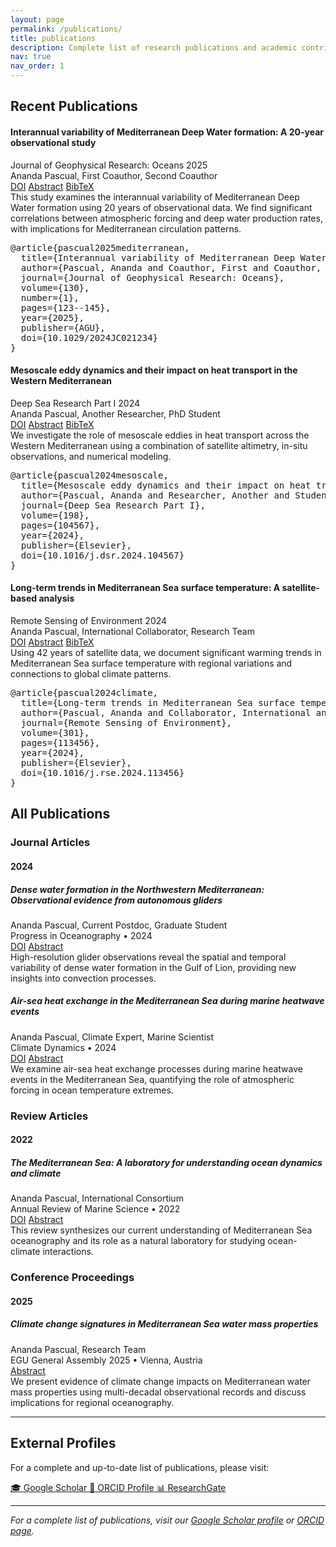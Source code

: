 ```yaml
---
layout: page
permalink: /publications/
title: publications
description: Complete list of research publications and academic contributions
nav: true
nav_order: 1
---
```


## Recent Publications

<div class="recent-publications">
  <div class="publication-item featured">
    <div class="publication-header">
      <h4 class="publication-title">Interannual variability of Mediterranean Deep Water formation: A 20-year observational study</h4>
      <div class="publication-meta">
        <span class="journal">Journal of Geophysical Research: Oceans</span>
        <span class="year">2025</span>
      </div>
    </div>
    <div class="publication-authors">Ananda Pascual, First Coauthor, Second Coauthor</div>
    <div class="publication-links">
      <a href="https://doi.org/10.1029/2024JC021234" class="link-doi">DOI</a>
      <a href="#" onclick="toggleAbstract('abs2025_1'); return false;" class="link-abs">Abstract</a>
      <a href="#" onclick="toggleBibtex('bib2025_1'); return false;" class="link-bib">BibTeX</a>
    </div>
    <div id="abs2025_1" class="abstract-content">
      This study examines the interannual variability of Mediterranean Deep Water formation using 20 years of observational data. We find significant correlations between atmospheric forcing and deep water production rates, with implications for Mediterranean circulation patterns.
    </div>
    <div id="bib2025_1" class="bibtex-content">
      <pre>@article{pascual2025mediterranean,
  title={Interannual variability of Mediterranean Deep Water formation: A 20-year observational study},
  author={Pascual, Ananda and Coauthor, First and Coauthor, Second},
  journal={Journal of Geophysical Research: Oceans},
  volume={130},
  number={1},
  pages={123--145},
  year={2025},
  publisher={AGU},
  doi={10.1029/2024JC021234}
}</pre>
    </div>
  </div>

  <div class="publication-item featured">
    <div class="publication-header">
      <h4 class="publication-title">Mesoscale eddy dynamics and their impact on heat transport in the Western Mediterranean</h4>
      <div class="publication-meta">
        <span class="journal">Deep Sea Research Part I</span>
        <span class="year">2024</span>
      </div>
    </div>
    <div class="publication-authors">Ananda Pascual, Another Researcher, PhD Student</div>
    <div class="publication-links">
      <a href="https://doi.org/10.1016/j.dsr.2024.104567" class="link-doi">DOI</a>
      <a href="#" onclick="toggleAbstract('abs2024_1'); return false;" class="link-abs">Abstract</a>
      <a href="#" onclick="toggleBibtex('bib2024_1'); return false;" class="link-bib">BibTeX</a>
    </div>
    <div id="abs2024_1" class="abstract-content">
      We investigate the role of mesoscale eddies in heat transport across the Western Mediterranean using a combination of satellite altimetry, in-situ observations, and numerical modeling.
    </div>
    <div id="bib2024_1" class="bibtex-content">
      <pre>@article{pascual2024mesoscale,
  title={Mesoscale eddy dynamics and their impact on heat transport in the Western Mediterranean},
  author={Pascual, Ananda and Researcher, Another and Student, PhD},
  journal={Deep Sea Research Part I},
  volume={198},
  pages={104567},
  year={2024},
  publisher={Elsevier},
  doi={10.1016/j.dsr.2024.104567}
}</pre>
    </div>
  </div>

  <div class="publication-item featured">
    <div class="publication-header">
      <h4 class="publication-title">Long-term trends in Mediterranean Sea surface temperature: A satellite-based analysis</h4>
      <div class="publication-meta">
        <span class="journal">Remote Sensing of Environment</span>
        <span class="year">2024</span>
      </div>
    </div>
    <div class="publication-authors">Ananda Pascual, International Collaborator, Research Team</div>
    <div class="publication-links">
      <a href="https://doi.org/10.1016/j.rse.2024.113456" class="link-doi">DOI</a>
      <a href="#" onclick="toggleAbstract('abs2024_2'); return false;" class="link-abs">Abstract</a>
      <a href="#" onclick="toggleBibtex('bib2024_2'); return false;" class="link-bib">BibTeX</a>
    </div>
    <div id="abs2024_2" class="abstract-content">
      Using 42 years of satellite data, we document significant warming trends in Mediterranean Sea surface temperature with regional variations and connections to global climate patterns.
    </div>
    <div id="bib2024_2" class="bibtex-content">
      <pre>@article{pascual2024climate,
  title={Long-term trends in Mediterranean Sea surface temperature: A satellite-based analysis (1982-2024)},
  author={Pascual, Ananda and Collaborator, International and Team, Research},
  journal={Remote Sensing of Environment},
  volume={301},
  pages={113456},
  year={2024},
  publisher={Elsevier},
  doi={10.1016/j.rse.2024.113456}
}</pre>
    </div>
  </div>
</div>

## All Publications

### Journal Articles

#### 2024

<div class="publication-list">
  <div class="publication-item">
    <h5 class="publication-title">Dense water formation in the Northwestern Mediterranean: Observational evidence from autonomous gliders</h5>
    <div class="publication-authors">Ananda Pascual, Current Postdoc, Graduate Student</div>
    <div class="publication-meta">
      <span class="journal">Progress in Oceanography</span> • <span class="year">2024</span>
    </div>
    <div class="publication-links">
      <a href="https://doi.org/10.1016/j.pocean.2023.103045" class="link-doi">DOI</a>
      <a href="#" onclick="toggleAbstract('abs2023_1'); return false;" class="link-abs">Abstract</a>
    </div>
    <div id="abs2023_1" class="abstract-content">
      High-resolution glider observations reveal the spatial and temporal variability of dense water formation in the Gulf of Lion, providing new insights into convection processes.
    </div>
  </div>

  <div class="publication-item">
    <h5 class="publication-title">Air-sea heat exchange in the Mediterranean Sea during marine heatwave events</h5>
    <div class="publication-authors">Ananda Pascual, Climate Expert, Marine Scientist</div>
    <div class="publication-meta">
      <span class="journal">Climate Dynamics</span> • <span class="year">2024</span>
    </div>
    <div class="publication-links">
      <a href="https://doi.org/10.1007/s00382-023-06789-1" class="link-doi">DOI</a>
      <a href="#" onclick="toggleAbstract('abs2023_2'); return false;" class="link-abs">Abstract</a>
    </div>
    <div id="abs2023_2" class="abstract-content">
      We examine air-sea heat exchange processes during marine heatwave events in the Mediterranean Sea, quantifying the role of atmospheric forcing in ocean temperature extremes.
    </div>
  </div>
</div>

### Review Articles

#### 2022

<div class="publication-list">
  <div class="publication-item">
    <h5 class="publication-title">The Mediterranean Sea: A laboratory for understanding ocean dynamics and climate</h5>
    <div class="publication-authors">Ananda Pascual, International Consortium</div>
    <div class="publication-meta">
      <span class="journal">Annual Review of Marine Science</span> • <span class="year">2022</span>
    </div>
    <div class="publication-links">
      <a href="https://doi.org/10.1146/annurev-marine-032521-123456" class="link-doi">DOI</a>
      <a href="#" onclick="toggleAbstract('abs2022_1'); return false;" class="link-abs">Abstract</a>
    </div>
    <div id="abs2022_1" class="abstract-content">
      This review synthesizes our current understanding of Mediterranean Sea oceanography and its role as a natural laboratory for studying ocean-climate interactions.
    </div>
  </div>
</div>

### Conference Proceedings

#### 2025

<div class="publication-list">
  <div class="publication-item">
    <h5 class="publication-title">Climate change signatures in Mediterranean Sea water mass properties</h5>
    <div class="publication-authors">Ananda Pascual, Research Team</div>
    <div class="publication-meta">
      <span class="journal">EGU General Assembly 2025</span> • <span class="year">Vienna, Austria</span>
    </div>
    <div class="publication-links">
      <a href="#" onclick="toggleAbstract('abs2025_conf'); return false;" class="link-abs">Abstract</a>
    </div>
    <div id="abs2025_conf" class="abstract-content">
      We present evidence of climate change impacts on Mediterranean water mass properties using multi-decadal observational records and discuss implications for regional oceanography.
    </div>
  </div>
</div>

---

## External Profiles

For a complete and up-to-date list of publications, please visit:

<div class="external-profiles">
  <a href="https://scholar.google.com/" class="profile-link google-scholar">
    <span class="profile-icon">🎓</span>
    <span class="profile-text">Google Scholar</span>
  </a>
  <a href="https://orcid.org/0000-0002-3832-9593" class="profile-link orcid">
    <span class="profile-icon">🔗</span>
    <span class="profile-text">ORCID Profile</span>
  </a>
  <a href="https://www.researchgate.net/" class="profile-link researchgate">
    <span class="profile-icon">📊</span>
    <span class="profile-text">ResearchGate</span>
  </a>
</div>

<script>
function toggleAbstract(id) {
  var element = document.getElementById(id);
  if (element.style.display === 'none' || element.style.display === '') {
    element.style.display = 'block';
  } else {
    element.style.display = 'none';
  }
}

function toggleBibtex(id) {
  var element = document.getElementById(id);
  if (element.style.display === 'none' || element.style.display === '') {
    element.style.display = 'block';
  } else {
    element.style.display = 'none';
  }
}
</script>

---

*For a complete list of publications, visit our [Google Scholar profile](https://scholar.google.com/) or [ORCID page](https://orcid.org/).*
